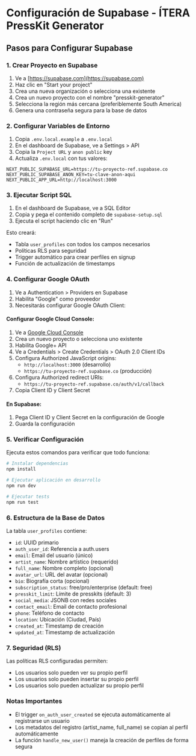 # Configuración de Supabase - ÍTERA PressKit Generator

## Pasos para Configurar Supabase

### 1. Crear Proyecto en Supabase

1. Ve a [https://supabase.com](https://supabase.com)
2. Haz clic en "Start your project"
3. Crea una nueva organización o selecciona una existente
4. Crea un nuevo proyecto con el nombre "presskit-generator"
5. Selecciona la región más cercana (preferiblemente South America)
6. Genera una contraseña segura para la base de datos

### 2. Configurar Variables de Entorno

1. Copia `.env.local.example` a `.env.local`
2. En el dashboard de Supabase, ve a Settings > API
3. Copia la `Project URL` y `anon public` key
4. Actualiza `.env.local` con tus valores:

```env
NEXT_PUBLIC_SUPABASE_URL=https://tu-proyecto-ref.supabase.co
NEXT_PUBLIC_SUPABASE_ANON_KEY=tu-clave-anon-aqui
NEXT_PUBLIC_APP_URL=http://localhost:3000
```

### 3. Ejecutar Script SQL

1. En el dashboard de Supabase, ve a SQL Editor
2. Copia y pega el contenido completo de `supabase-setup.sql`
3. Ejecuta el script haciendo clic en "Run"

Esto creará:
- Tabla `user_profiles` con todos los campos necesarios
- Políticas RLS para seguridad
- Trigger automático para crear perfiles en signup
- Función de actualización de timestamps

### 4. Configurar Google OAuth

1. Ve a Authentication > Providers en Supabase
2. Habilita "Google" como proveedor
3. Necesitarás configurar Google OAuth Client:

#### Configurar Google Cloud Console:
1. Ve a [Google Cloud Console](https://console.cloud.google.com/)
2. Crea un nuevo proyecto o selecciona uno existente
3. Habilita Google+ API
4. Ve a Credentials > Create Credentials > OAuth 2.0 Client IDs
5. Configura Authorized JavaScript origins:
   - `http://localhost:3000` (desarrollo)
   - `https://tu-proyecto-ref.supabase.co` (producción)
6. Configura Authorized redirect URIs:
   - `https://tu-proyecto-ref.supabase.co/auth/v1/callback`
7. Copia Client ID y Client Secret

#### En Supabase:
1. Pega Client ID y Client Secret en la configuración de Google
2. Guarda la configuración

### 5. Verificar Configuración

Ejecuta estos comandos para verificar que todo funciona:

```bash
# Instalar dependencias
npm install

# Ejecutar aplicación en desarrollo
npm run dev

# Ejecutar tests
npm run test
```

### 6. Estructura de la Base de Datos

La tabla `user_profiles` contiene:

- `id`: UUID primario
- `auth_user_id`: Referencia a auth.users
- `email`: Email del usuario (único)
- `artist_name`: Nombre artístico (requerido)
- `full_name`: Nombre completo (opcional)
- `avatar_url`: URL del avatar (opcional)
- `bio`: Biografía corta (opcional)
- `subscription_status`: free/pro/enterprise (default: free)
- `presskit_limit`: Límite de presskits (default: 3)
- `social_media`: JSONB con redes sociales
- `contact_email`: Email de contacto profesional
- `phone`: Teléfono de contacto
- `location`: Ubicación (Ciudad, País)
- `created_at`: Timestamp de creación
- `updated_at`: Timestamp de actualización

### 7. Seguridad (RLS)

Las políticas RLS configuradas permiten:
- Los usuarios solo pueden ver su propio perfil
- Los usuarios solo pueden insertar su propio perfil
- Los usuarios solo pueden actualizar su propio perfil

### Notas Importantes

- El trigger `on_auth_user_created` se ejecuta automáticamente al registrarse un usuario
- Los metadatos del registro (artist_name, full_name) se copian al perfil automáticamente
- La función `handle_new_user()` maneja la creación de perfiles de forma segura